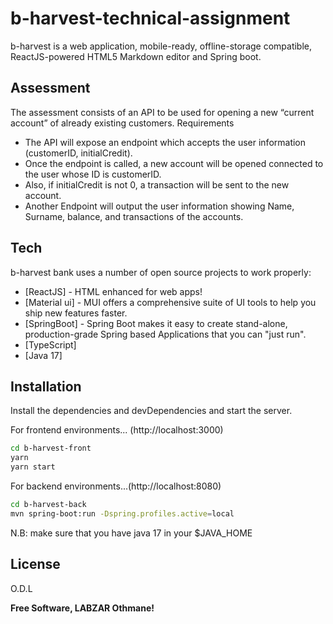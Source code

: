 # b-harvest-technical-assignment

b-harvest is a web application, mobile-ready, offline-storage compatible,
ReactJS-powered HTML5 Markdown editor and Spring boot.

## Assessment

The assessment consists of an API to be used for opening a new “current account” of
already existing customers.
Requirements

- The API will expose an endpoint which accepts the user information (customerID,
  initialCredit).
- Once the endpoint is called, a new account will be opened connected to the user
  whose ID is customerID.
- Also, if initialCredit is not 0, a transaction will be sent to the new account.
- Another Endpoint will output the user information showing Name, Surname,
  balance, and transactions of the accounts.

## Tech

b-harvest bank uses a number of open source projects to work properly:

- [ReactJS] - HTML enhanced for web apps!
- [Material ui] - MUI offers a comprehensive suite of UI tools to help you ship new features faster.
- [SpringBoot] - Spring Boot makes it easy to create stand-alone, production-grade Spring based Applications that you can "just run".
- [TypeScript]
- [Java 17]

## Installation

Install the dependencies and devDependencies and start the server.

For frontend environments... (http://localhost:3000)

```sh
cd b-harvest-front
yarn
yarn start
```

For backend environments...(http://localhost:8080)

```sh
cd b-harvest-back
mvn spring-boot:run -Dspring.profiles.active=local
```

N.B: make sure that you have java 17 in your $JAVA_HOME

## License

O.D.L

**Free Software, LABZAR Othmane!**

